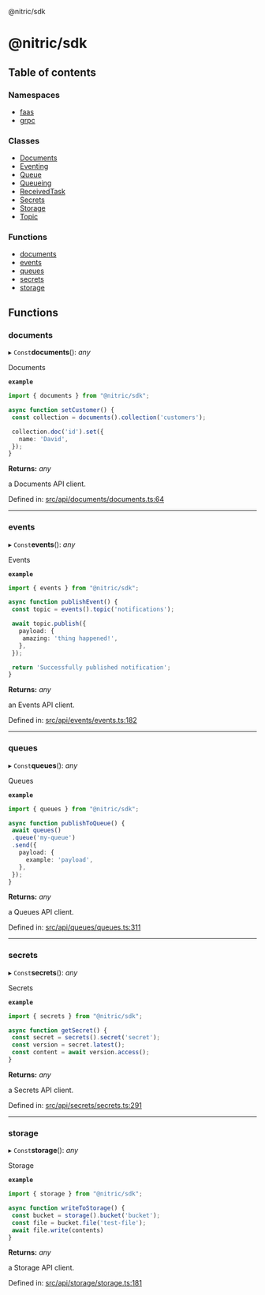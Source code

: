 @nitric/sdk

# @nitric/sdk

## Table of contents

### Namespaces

- [faas](modules/faas.md)
- [grpc](modules/grpc.md)

### Classes

- [Documents](classes/documents.md)
- [Eventing](classes/eventing.md)
- [Queue](classes/queue.md)
- [Queueing](classes/queueing.md)
- [ReceivedTask](classes/receivedtask.md)
- [Secrets](classes/secrets.md)
- [Storage](classes/storage.md)
- [Topic](classes/topic.md)

### Functions

- [documents](README.md#documents)
- [events](README.md#events)
- [queues](README.md#queues)
- [secrets](README.md#secrets)
- [storage](README.md#storage)

## Functions

### documents

▸ `Const`**documents**(): *any*

Documents

**`example`** 
```typescript
import { documents } from "@nitric/sdk";

async function setCustomer() {
 const collection = documents().collection('customers');

 collection.doc('id').set({
   name: 'David',
 });
}
```

**Returns:** *any*

a Documents API client.

Defined in: [src/api/documents/documents.ts:64](https://github.com/nitrictech/node-sdk/blob/b8bfc08/src/api/documents/documents.ts#L64)

___

### events

▸ `Const`**events**(): *any*

Events

**`example`** 
```typescript
import { events } from "@nitric/sdk";

async function publishEvent() {
 const topic = events().topic('notifications');

 await topic.publish({
   payload: {
    amazing: 'thing happened!',
   },
 });

 return 'Successfully published notification';
}
```

**Returns:** *any*

an Events API client.

Defined in: [src/api/events/events.ts:182](https://github.com/nitrictech/node-sdk/blob/b8bfc08/src/api/events/events.ts#L182)

___

### queues

▸ `Const`**queues**(): *any*

Queues

**`example`** 
```typescript
import { queues } from "@nitric/sdk";

async function publishToQueue() {
 await queues()
 .queue('my-queue')
 .send({
   payload: {
     example: 'payload',
   },
 });
}
```

**Returns:** *any*

a Queues API client.

Defined in: [src/api/queues/queues.ts:311](https://github.com/nitrictech/node-sdk/blob/b8bfc08/src/api/queues/queues.ts#L311)

___

### secrets

▸ `Const`**secrets**(): *any*

Secrets

**`example`** 
```typescript
import { secrets } from "@nitric/sdk";

async function getSecret() {
 const secret = secrets().secret('secret');
 const version = secret.latest();
 const content = await version.access();
}
```

**Returns:** *any*

a Secrets API client.

Defined in: [src/api/secrets/secrets.ts:291](https://github.com/nitrictech/node-sdk/blob/b8bfc08/src/api/secrets/secrets.ts#L291)

___

### storage

▸ `Const`**storage**(): *any*

Storage

**`example`** 
```typescript
import { storage } from "@nitric/sdk";

async function writeToStorage() {
 const bucket = storage().bucket('bucket');
 const file = bucket.file('test-file');
 await file.write(contents)
}
```

**Returns:** *any*

a Storage API client.

Defined in: [src/api/storage/storage.ts:181](https://github.com/nitrictech/node-sdk/blob/b8bfc08/src/api/storage/storage.ts#L181)
